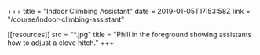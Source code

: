+++
title = "Indoor Climbing Assistant"
date = 2019-01-05T17:53:58Z
link = "/course/indoor-climbing-assistant"

[[resources]]
    src = "*.jpg"
    title = "Phill in the foreground showing assistants how to adjust a clove hitch."
+++
